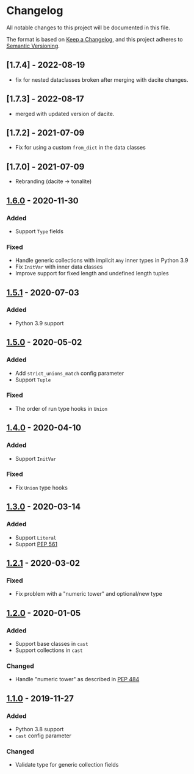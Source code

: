 # Changelog

All notable changes to this project will be documented in this file.

The format is based on [Keep a Changelog](https://keepachangelog.com/en/1.0.0/),
and this project adheres to [Semantic Versioning](https://semver.org/spec/v2.0.0.html).

## [1.7.4] - 2022-08-19

- fix for nested dataclasses broken after merging with dacite changes.

## [1.7.3] - 2022-08-17

- merged with updated version of dacite.

## [1.7.2] - 2021-07-09

- Fix for using a custom `from_dict` in the data classes

## [1.7.0] - 2021-07-09

- Rebranding (dacite -> tonalite)

## [1.6.0] - 2020-11-30

### Added

- Support `Type` fields

### Fixed

- Handle generic collections with implicit `Any` inner types in Python 3.9
- Fix `InitVar` with inner data classes
- Improve support for fixed length and undefined length tuples

## [1.5.1] - 2020-07-03

### Added

- Python 3.9 support

## [1.5.0] - 2020-05-02

### Added

- Add `strict_unions_match` config parameter
- Support `Tuple`

### Fixed

- The order of run type hooks in `Union`

## [1.4.0] - 2020-04-10

### Added

- Support `InitVar`

### Fixed

- Fix `Union` type hooks

## [1.3.0] - 2020-03-14

### Added

- Support `Literal`
- Support [PEP 561](https://www.python.org/dev/peps/pep-0561/)

## [1.2.1] - 2020-03-02

### Fixed

- Fix problem with a "numeric tower" and optional/new type

## [1.2.0] - 2020-01-05

### Added

- Support base classes in `cast`
- Support collections in `cast`

### Changed

- Handle "numeric tower" as described in [PEP 484](https://www.python.org/dev/peps/pep-0484/#the-numeric-tower)

## [1.1.0] - 2019-11-27

### Added

- Python 3.8 support
- `cast` config parameter

### Changed

- Validate type for generic collection fields

[1.6.0]: https://github.com/Tiqets/tonalite/compare/v1.5.1...v1.6.0
[1.5.1]: https://github.com/Tiqets/tonalite/compare/v1.5.0...v1.5.1
[1.5.0]: https://github.com/Tiqets/tonalite/compare/v1.4.0...v1.5.0
[1.4.0]: https://github.com/Tiqets/tonalite/compare/v1.3.0...v1.4.0
[1.3.0]: https://github.com/Tiqets/tonalite/compare/v1.2.1...v1.3.0
[1.2.1]: https://github.com/Tiqets/tonalite/compare/v1.2.0...v1.2.1
[1.2.0]: https://github.com/Tiqets/tonalite/compare/v1.1.0...v1.2.0
[1.1.0]: https://github.com/Tiqets/tonalite/compare/v1.0.2...v1.1.0
